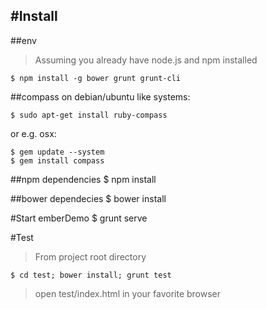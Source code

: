 
#Install
---

##env

> Assuming you already have node.js and npm installed

    $ npm install -g bower grunt grunt-cli

##compass
on debian/ubuntu like systems:

    $ sudo apt-get install ruby-compass

or e.g. osx:

    $ gem update --system
    $ gem install compass
    
##npm dependencies
    $ npm install

##bower dependecies
    $ bower install

#Start emberDemo
    $ grunt serve

#Test
> From project root directory

    $ cd test; bower install; grunt test


> open test/index.html in your favorite browser
